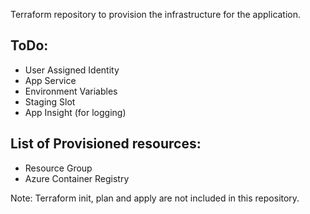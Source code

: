 Terraform repository to provision the infrastructure for the application.

## ToDo:
* User Assigned Identity
* App Service
* Environment Variables 
* Staging Slot
* App Insight (for logging)
## List of Provisioned resources:
* Resource Group
* Azure Container Registry

Note: Terraform init, plan and apply are not included in this repository.
